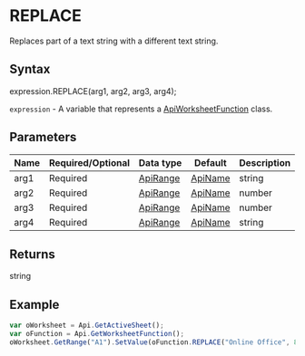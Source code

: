 # REPLACE

Replaces part of a text string with a different text string.

## Syntax

expression.REPLACE(arg1, arg2, arg3, arg4);

`expression` - A variable that represents a [ApiWorksheetFunction](../ApiWorksheetFunction.md) class.

## Parameters

| **Name** | **Required/Optional** | **Data type** | **Default** | **Description** |
| ------------- | ------------- | ------------- | ------------- | ------------- |
| arg1 | Required | [ApiRange](../../ApiRange/ApiRange.md) | [ApiName](../../ApiName/ApiName.md) | string |  | The text where some characters will be replaced. |
| arg2 | Required | [ApiRange](../../ApiRange/ApiRange.md) | [ApiName](../../ApiName/ApiName.md) | number |  | The position of the character in the original text that will be replaced with the new text. |
| arg3 | Required | [ApiRange](../../ApiRange/ApiRange.md) | [ApiName](../../ApiName/ApiName.md) | number |  | The number of characters in the original text that will be replaced. |
| arg4 | Required | [ApiRange](../../ApiRange/ApiRange.md) | [ApiName](../../ApiName/ApiName.md) | string |  | The text that will replace characters in the original text. |

## Returns

string

## Example



```javascript
var oWorksheet = Api.GetActiveSheet();
var oFunction = Api.GetWorksheetFunction();
oWorksheet.GetRange("A1").SetValue(oFunction.REPLACE("Online Office", 8, 6, "portal"));
```
